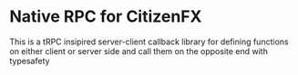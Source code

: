 # Native RPC for CitizenFX

This is a tRPC insipired server-client callback library for defining functions on either client or server side and call them on the opposite end with typesafety
